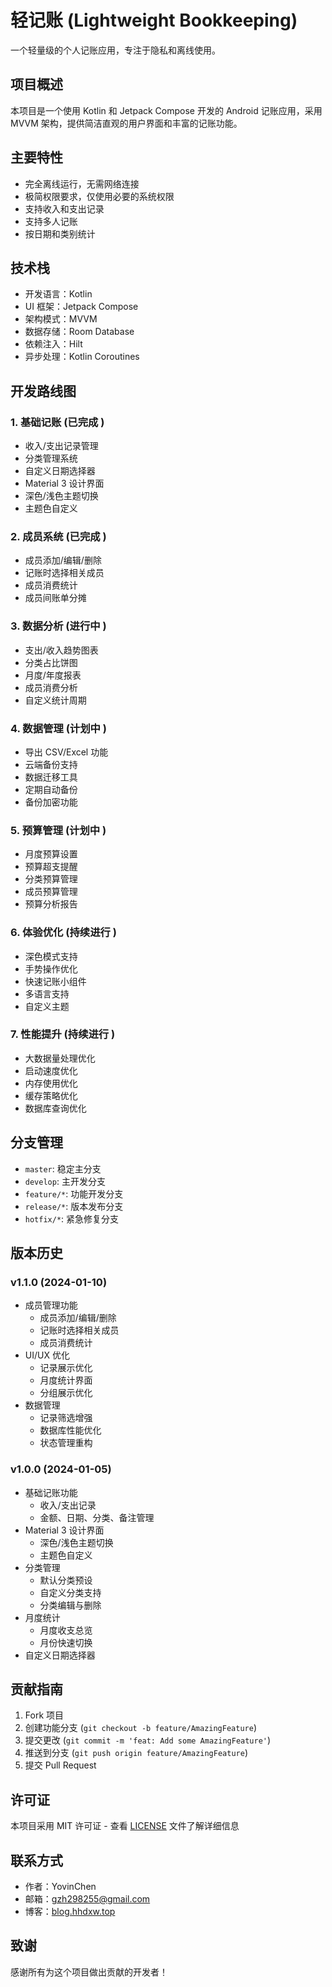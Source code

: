 # 轻记账 (Lightweight Bookkeeping)

一个轻量级的个人记账应用，专注于隐私和离线使用。

## 项目概述

本项目是一个使用 Kotlin 和 Jetpack Compose 开发的 Android 记账应用，采用 MVVM 架构，提供简洁直观的用户界面和丰富的记账功能。

## 主要特性

- 完全离线运行，无需网络连接
- 极简权限要求，仅使用必要的系统权限
- 支持收入和支出记录
- 支持多人记账
- 按日期和类别统计

## 技术栈

- 开发语言：Kotlin
- UI 框架：Jetpack Compose
- 架构模式：MVVM
- 数据存储：Room Database
- 依赖注入：Hilt
- 异步处理：Kotlin Coroutines

## 开发路线图

### 1. 基础记账 (已完成 )
- 收入/支出记录管理
- 分类管理系统
- 自定义日期选择器
- Material 3 设计界面
- 深色/浅色主题切换
- 主题色自定义

### 2. 成员系统 (已完成 )
- 成员添加/编辑/删除
- 记账时选择相关成员
- 成员消费统计
- 成员间账单分摊

### 3. 数据分析 (进行中 )
- 支出/收入趋势图表
- 分类占比饼图
- 月度/年度报表
- 成员消费分析
- 自定义统计周期

### 4. 数据管理 (计划中 )
- 导出 CSV/Excel 功能
- 云端备份支持
- 数据迁移工具
- 定期自动备份
- 备份加密功能

### 5. 预算管理 (计划中 )
- 月度预算设置
- 预算超支提醒
- 分类预算管理
- 成员预算管理
- 预算分析报告

### 6. 体验优化 (持续进行 )
- 深色模式支持
- 手势操作优化
- 快速记账小组件
- 多语言支持
- 自定义主题

### 7. 性能提升 (持续进行 )
- 大数据量处理优化
- 启动速度优化
- 内存使用优化
- 缓存策略优化
- 数据库查询优化

## 分支管理

- `master`: 稳定主分支
- `develop`: 主开发分支
- `feature/*`: 功能开发分支
- `release/*`: 版本发布分支
- `hotfix/*`: 紧急修复分支

## 版本历史

### v1.1.0 (2024-01-10)
- 成员管理功能
  - 成员添加/编辑/删除
  - 记账时选择相关成员
  - 成员消费统计
- UI/UX 优化
  - 记录展示优化
  - 月度统计界面
  - 分组展示优化
- 数据管理
  - 记录筛选增强
  - 数据库性能优化
  - 状态管理重构

### v1.0.0 (2024-01-05)
- 基础记账功能
  - 收入/支出记录
  - 金额、日期、分类、备注管理
- Material 3 设计界面
  - 深色/浅色主题切换
  - 主题色自定义
- 分类管理
  - 默认分类预设
  - 自定义分类支持
  - 分类编辑与删除
- 月度统计
  - 月度收支总览
  - 月份快速切换
- 自定义日期选择器

## 贡献指南

1. Fork 项目
2. 创建功能分支 (`git checkout -b feature/AmazingFeature`)
3. 提交更改 (`git commit -m 'feat: Add some AmazingFeature'`)
4. 推送到分支 (`git push origin feature/AmazingFeature`)
5. 提交 Pull Request

## 许可证

本项目采用 MIT 许可证 - 查看 [LICENSE](LICENSE) 文件了解详细信息

## 联系方式

- 作者：YovinChen
- 邮箱：gzh298255@gmail.com
- 博客：[blog.hhdxw.top](https://blog.hhdxw.top)

## 致谢

感谢所有为这个项目做出贡献的开发者！

